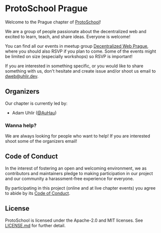 # ProtoSchool Prague

Welcome to the Prague chapter of [ProtoSchool](https://proto.school)!

We are a group of people passionate about the decentralized web and excited to learn, teach, and share ideas. Everyone is welcome!

You can find all our events in meetup group [Decentralized Web Prague](https://www.meetup.com/dweb-prague/), where you should also RSVP if you plan to come. Some of the events might be limited on size (especially workshops) so RSVP is important!

If you are interested in something specific, or you would like to share something with us, don't hesitate and create issue and/or shoot us email to [dweb@uhlir.dev](mailto:dweb@uhlir.dev).

## Organizers

Our chapter is currently led by:
* Adam Uhlir ([@AuHau](https://github.com/AuHau))

### Wanna help?

We are always looking for people who want to help! If you are interested shoot some of the organizers email!

## Code of Conduct

In the interest of fostering an open and welcoming environment, we as
contributors and maintainers pledge to making participation in our project and
our community a harassment-free experience for everyone.

By participating in this project (online and at live chapter events) you agree to abide by its [Code of Conduct](./CODE_OF_CONDUCT.md).

## License

ProtoSchool is licensed under the Apache-2.0 and MIT licenses. See [LICENSE.md](https://github.com/protoschool/seattle/blob/master/LICENSE.md) for further detail.
